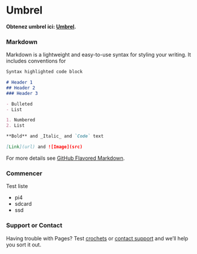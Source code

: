 # Umbrel
**Obtenez umbrel ici: [Umbrel](https://getumbrel.com/).**

### Markdown


Markdown is a lightweight and easy-to-use syntax for styling your writing. It includes conventions for

```markdown
Syntax highlighted code block

# Header 1
## Header 2
### Header 3

- Bulleted
- List

1. Numbered
2. List

**Bold** and _Italic_ and `Code` text

[Link](url) and ![Image](src)
```

For more details see [GitHub Flavored Markdown](https://guides.github.com/features/mastering-markdown/).

### Commencer

Test liste
- pi4
- sdcard
- ssd



### Support or Contact

Having trouble with Pages? Test [crochets](https://bitpaint.club) or [contact support](https://support.github.com/contact) and we’ll help you sort it out.
